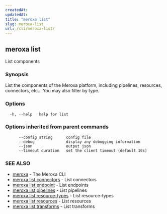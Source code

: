 ```yaml
---
createdAt: 
updatedAt: 
title: "meroxa list"
slug: meroxa-list
url: /cli/meroxa-list/
---
```

## meroxa list

List components

### Synopsis

List the components of the Meroxa platform, including pipelines,
 resources, connectors, etc... You may also filter by type.

### Options

```
  -h, --help   help for list
```

### Options inherited from parent commands

```
      --config string      config file
      --debug              display any debugging information
      --json               output json
      --timeout duration   set the client timeout (default 10s)
```

### SEE ALSO

* [meroxa](/cli/meroxa/)	 - The Meroxa CLI
* [meroxa list connectors](/cli/meroxa-list-connectors/)	 - List connectors
* [meroxa list endpoint](/cli/meroxa-list-endpoint/)	 - List endpoints
* [meroxa list pipelines](/cli/meroxa-list-pipelines/)	 - List pipelines
* [meroxa list resource-types](/cli/meroxa-list-resource-types/)	 - List resource-types
* [meroxa list resources](/cli/meroxa-list-resources/)	 - List resources
* [meroxa list transforms](/cli/meroxa-list-transforms/)	 - List transforms

